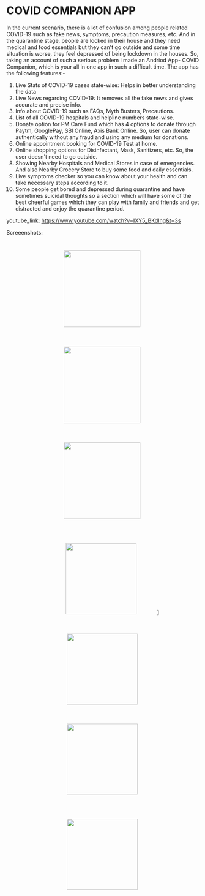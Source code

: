 # COVID COMPANION APP

In the current scenario, there is a lot of confusion among people related COVID-19 such as fake news, symptoms, precaution measures, etc. And in the quarantine stage, people are locked in their house and they need medical and food essentials but they can't go outside and some time situation is worse, they feel depressed of being lockdown in the houses. So, taking an account of such a serious problem i made an Andriod App- COVID Companion, which is your all in one app in such a difficult time. The app has the following features:-

1. Live Stats of COVID-19 cases state-wise: Helps in better understanding the data
2. Live News regarding COVID-19: It removes all the fake news and gives accurate and precise info.
3.  Info about COVID-19 such as FAQs, Myth Busters, Precautions.
4. List of all COVID-19 hospitals and helpline numbers state-wise.
5. Donate option for PM Care Fund which has 4 options to donate through Paytm, GooglePay, SBI Online, Axis Bank Online.
So, user can donate authentically without any fraud and using any medium for donations. 
6. Online appointment booking for COVID-19 Test at home.
7. Online shopping options for Disinfectant, Mask, Sanitizers, etc. So, the user doesn't need to go outside.
8. Showing Nearby Hospitals and Medical Stores in case of emergencies.  And also Nearby Grocery Store to buy some food and daily essentials.
9. Live symptoms checker so you can know about your health and can take necessary steps according to it.
 10. Some people get bored and depressed during quarantine and have sometimes suicidal thoughts so a section which will have some of the best cheerful games which they can play with family and friends and get distracted and enjoy the quarantine period.

youtube_link: https://www.youtube.com/watch?v=IXY5_BKdIng&t=3s


Screeenshots:<br>
<center>
<img  src="ScreenShots/login.jpeg" width="200" style="margin:5% 10%;">&nbsp;
<img  src="ScreenShots/Home.jpeg" width="200" style="margin:5% 10%;">&nbsp;
<img  src="ScreenShots/hospi.jpeg" width="200" style="margin:5% 10%;">&nbsp;

<img  src="ScreenShots/nearby_grocery.jpeg" width="185" style="margin:5% 10%;">&nbsp;]
<img  src="ScreenShots/WhatsApp%20Image%202020-04-19%20at%209.12.59%20PM.jpeg" width="185" style="margin:5% 10%;">&nbsp;
<img  src="ScreenShots/utilities.jpeg" width="185" style="margin:5% 10%;">&nbsp;

<img  src="ScreenShots/faq.jpeg" width="185" style="margin:5% 10%;">&nbsp;
</center>

